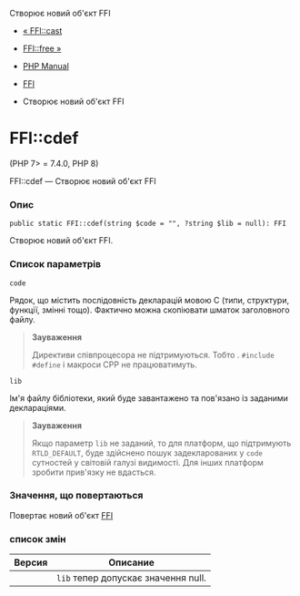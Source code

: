 Створює новий об'єкт FFI

-   [« FFI::cast](ffi.cast.md)
    
-   [FFI::free »](ffi.free.md)
    
-   [PHP Manual](index.md)
    
-   [FFI](class.ffi.md)
    
-   Створює новий об'єкт FFI
    

# FFI::cdef

(PHP 7> = 7.4.0, PHP 8)

FFI::cdef — Створює новий об'єкт FFI

### Опис

```methodsynopsis
public static FFI::cdef(string $code = "", ?string $lib = null): FFI
```

Створює новий об'єкт FFI.

### Список параметрів

`code`

Рядок, що містить послідовність декларацій мовою С (типи, структури, функції, змінні тощо). Фактично можна скопіювати шматок заголовного файлу.

> **Зауваження**
> 
> Директиви співпроцесора не підтримуються. Тобто . `#include` `#define` і макроси CPP не працюватимуть.

`lib`

Ім'я файлу бібліотеки, який буде завантажено та пов'язано із заданими деклараціями.

> **Зауваження**
> 
> Якщо параметр `lib` не заданий, то для платформ, що підтримують `RTLD_DEFAULT`, буде здійснено пошук задекларованих у `code` сутностей у світовій галузі видимості. Для інших платформ зробити прив'язку не вдасться.

### Значення, що повертаються

Повертає новий об'єкт [FFI](class.ffi.md)

### список змін

| Версия | Описание |
| --- | --- |
|  | `lib` тепер допускає значення null. |